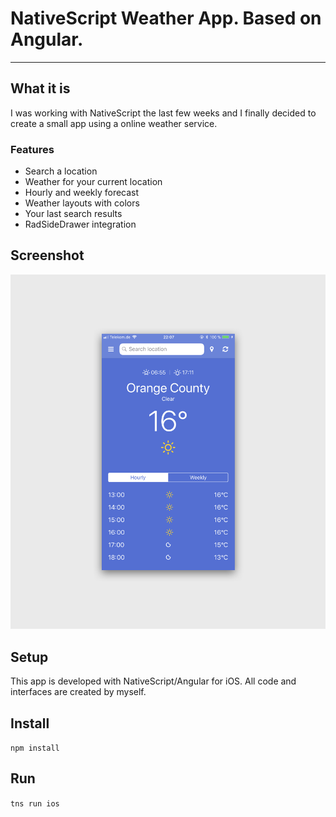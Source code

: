 # NativeScript Weather App. Based on Angular.

---

## What it is
I was working with NativeScript the last few weeks and I finally decided to create a small app using a online weather service.


### Features
* Search a location
* Weather for your current location
* Hourly and weekly forecast
* Weather layouts with colors
* Your last search results
* RadSideDrawer integration

## Screenshot
![NativeScript Weather App](https://raw.githubusercontent.com/BenjaminRoth18/weather-app/master/screenshot.png)


## Setup
This app is developed with NativeScript/Angular for iOS. All code and interfaces are created by myself.


## Install

```npm install```


## Run

```tns run ios```
